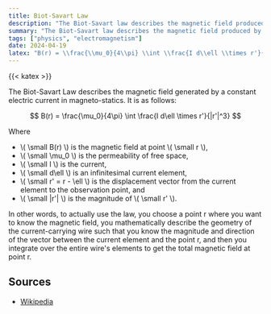 ```yaml
---
title: Biot-Savart Law
description: "The Biot-Savart law describes the magnetic field produced by a steady current."
summary: "The Biot-Savart law describes the magnetic field produced by a steady current."
tags: ["physics", "electromagnetism"]
date: 2024-04-19
latex: "B(r) = \\frac{\\mu_0}{4\\pi} \\int \\frac{I d\\ell \\times r'}{|r'|^3}"
---
```


{{< katex >}}

The Biot-Savart Law describes the magnetic field generated by a constant electric current in magneto-statics. It is as follows:

$$ B(r) = \frac{\mu_0}{4\pi} \int \frac{I  d\ell \times r'}{|r'|^3} $$

Where

- \\( \small B(r) \\) is the magnetic field at point \\( \small r  \\),
- \\( \small  \mu_0  \\) is the permeability of free space,
- \\( \small  I  \\) is the current,
- \\( \small  d\ell  \\) is an infinitesimal current element,
- \\( \small  r'  = r - \ell \\) is the displacement vector from the current element to the observation point, and
- \\( \small |r'|  \\) is the magnitude of \\( \small  r'  \\).


In other words, to actually use the law, you choose a point r where you want to know the magnetic field, you mathematically describe the geometry of the current-carrying wire such that you know the magnitude and direction of the vector between the current element and the point r, and then you integrate over the entire wire's elements to get the total magnetic field at point r.


## Sources

- [Wikipedia](https://en.wikipedia.org/wiki/Biot%E2%80%93Savart_law)
